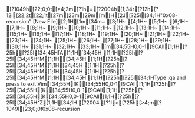 [?1049h[22;0;0t[>4;2m[?1h=[?2004h[1;34r[?12h[?12l[22;2t[22;1t[27m[23m[29m[m[H[2J[?25l[34;1H"0x08-recursion" [New File][2;1H[1m[34m~                                                                       [3;1H~                                                                       [4;1H~                                                                       [5;1H~                                                                       [6;1H~                                                                       [7;1H~                                                                       [8;1H~                                                                       [9;1H~                                                                       [10;1H~                                                                       [11;1H~                                                                       [12;1H~                                                                       [13;1H~                                                                       [14;1H~                                                                       [15;1H~                                                                       [16;1H~                                                                       [17;1H~                                                                       [18;1H~                                                                       [19;1H~                                                                       [20;1H~                                                                       [21;1H~                                                                       [22;1H~                                                                       [23;1H~                                                                       [24;1H~                                                                       [25;1H~                                                                       [26;1H~                                                                       [27;1H~                                                                       [28;1H~                                                                       [29;1H~                                                                       [30;1H~                                                                       [31;1H~                                                                       [32;1H~                                                                       [33;1H~                                                                       [m[34;55H0,0-1[9CAll[1;1H[?25h[?25l[34;45H[A[1;1H[34;45H  [1;1H[?25h[?25l[34;45H^M[1;1H[34;45H  [1;1H[?25h[?25l[34;45H^M[1;1H[34;45H  [1;1H[?25h[?25l[34;45H^M[1;1H[34;45H  [1;1H[?25h[?25l[34;45H^M[1;1H[34;45H  [1;1H[?25h[?25l[34;1HType  :qa  and press <Enter> to exit Vim[34;55H[K[34;55H0,0-1[9CAll[1;1H[?25h[?25l[34;55H[K[34;55H0,0-1[9CAll[1;1H[?25h[?25l[34;55H[K[34;55H0,0-1[9CAll[1;1H[?25h[?25l[34;45H^Z[1;1H[34;1H
[?2004l[?1l>[?25h[>4;m[?1049l[23;0;0t0x08-recursion
